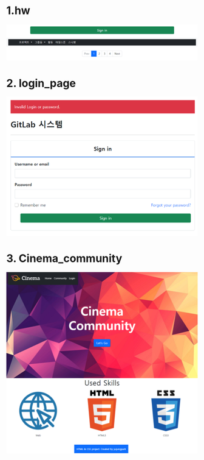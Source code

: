 # 1.hw

![image-20210805005745202](web0804_result.assets/image-20210805005745202.png)

# 2. login_page

![image-20210805005832218](web0804_result.assets/image-20210805005832218.png)

# 3. Cinema_community

![image-20210805010033507](web0804_result.assets/image-20210805010033507.png)

